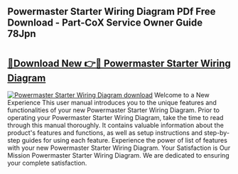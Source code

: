 ## Powermaster Starter Wiring Diagram PDf Free Download - Part-CoX Service Owner Guide 78Jpn

# <h2><a href="http://dftj75r.blite.top/?on=Powermaster+Starter+Wiring+Diagram">🔗Download New 👉🔴 Powermaster Starter Wiring Diagram</a></h2>

[![Powermaster Starter Wiring Diagram download](https://i.imgur.com/lujVjoI.png)](http://dftj75r.blite.top/?on=Powermaster+Starter+Wiring+Diagram)
Welcome to a New Experience This user manual introduces you to the unique features and functionalities of your new Powermaster Starter Wiring Diagram. Prior to operating your Powermaster Starter Wiring Diagram, take the time to read through this manual thoroughly. It contains valuable information about the product's features and functions, as well as setup instructions and step-by-step guides for using each feature. Experience the power of list of features with your new Powermaster Starter Wiring Diagram. Your Satisfaction is Our Mission Powermaster Starter Wiring Diagram. We are dedicated to ensuring your complete satisfaction.
